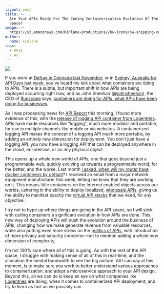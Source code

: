 ```yaml
---
layout: post
title: >-
  Are Your APIs Ready For The Coming Containerization Evolution Of The API
  Space?
image: >-
  https://s3.amazonaws.com/kinlane-productions2/bw-icons/bw-shipping-container.png
author:
  name: kinlane
tags:
  - APIs
  - ai
---
```

[![](https://s3.amazonaws.com/kinlane-productions2/bw-icons/bw-shipping-container.png)](http://containers.apievangelist.com/)

If you were at [Defrag in Colorado last November](http://www.defragcon.com/), or in [Sydney, Australia for API Days last week](http://syd.apidays.io/), you’ve heard me talk about what containers are doing to APIs. There is a subtle, but important shift in how APIs are being deployed occurring right now, and as John Sheehan ([@johnsheehan](https://twitter.com/johnsheehan)), the CEO of [Runscope](https://www.runscope.com/) says, [containers are doing for APIs, what APIs have been doing for businesses](http://apievangelist.com/2014/04/07/containers-will-do-for-apis-what-apis-do-for-companies/).

As I was processing news for [API.Report](http://api.report) this morning, I found more evidence of this, with the [release of logging API container from Logentries](http://api.report/2015/02/14/logentries-releases-logging-container-for-docker-15-stats-api/). APIs have made resources like “logging”, much more modular and portable, for use in multiple channels like mobile or via websites. A containerized logging API makes the concept of a logging API much more portable, by adding an entirely new dimension for deployment. You don’t just have a logging API, you now have a logging API that can be deployed anywhere in the cloud, on-premise, or on any physical object.

This opens up a whole new world of APIs, one that goes beyond just a programmable web, quickly evolving us towards a programmable world, for the better, and the worse. Last month [I asked, when will my router have docker containers by default](http://kinlane.com/2015/01/21/when-will-my-router-have-docker-containers-by-default/)? I received an email from a major network equipment manufacturer this week, letting me know that they are working on it. This means little containers on the Internet enabled objects across our worlds, ushering in the ability to deploy localized, [wholesale APIs](http://apievangelist.com/2014/01/30/what-will-it-take-to-sell-my-api-as-a-wholesale-resource/), giving us the ability to manifest exactly the [virtual API stacks](http://apievangelist.com/2013/01/28/virtualized-api-stacks/) that we need, for any objective.

I try not to hype up where things are going in the API space, so I will stick with calling containers a significant evolution in how APIs are done. This new way of deploying APIs will push the evolution around the business of APIs, changing how we make generate revenue from valuable resources, while also putting even more stress on the [politics of APIs](http://apievangelist.com/2014/03/17/politics-of-apis/), with introduction of more privacy and security concerns—not to mention adding a whole new dimension of complexity.

I’m not 100% sure where all of this is going. As with the rest of the API space, I struggle with making sense of all of this in real-time, and the allocation the mental bandwidth to see the big picture. All I can say at this moment, is to make sure you work to better understand various approaches to containerization, and adopt a microservice approach to your API design. Beyond this, all we can do is keep an eye on what companies like [Logentries](https://logentries.com/) are doing, when it comes to containerized API deployment, and try to learn as fast as we possibly can.